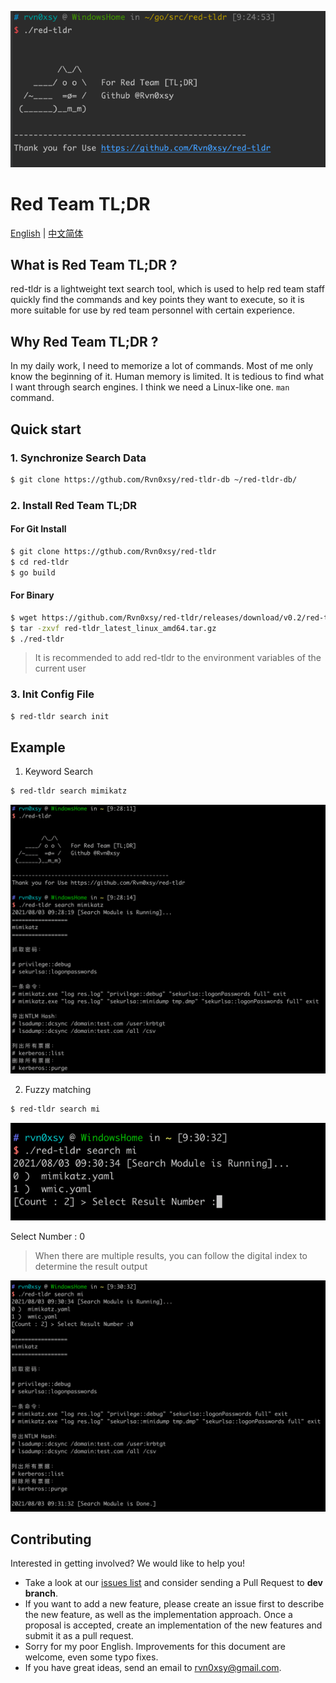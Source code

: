 
![README](./images/img.png)

# Red Team TL;DR

[English](./README.md) | [中文简体](./README-zh.md)

## What is Red Team TL;DR ?

red-tldr is a lightweight text search tool, which is used to help red team staff quickly find the commands and key points they want to execute, so it is more suitable for use by red team personnel with certain experience.

## Why Red Team TL;DR ?

In my daily work, I need to memorize a lot of commands. Most of me only know the beginning of it. Human memory is limited. It is tedious to find what I want through search engines. I think we need a Linux-like one. `man` command.

## Quick start

### 1. Synchronize Search Data

```bash
$ git clone https://gthub.com/Rvn0xsy/red-tldr-db ~/red-tldr-db/
```

### 2. Install Red Team TL;DR

#### For Git Install

```bash
$ git clone https://gthub.com/Rvn0xsy/red-tldr
$ cd red-tldr
$ go build
```

#### For Binary

```bash
$ wget https://github.com/Rvn0xsy/red-tldr/releases/download/v0.2/red-tldr_latest_linux_amd64.tar.gz
$ tar -zxvf red-tldr_latest_linux_amd64.tar.gz
$ ./red-tldr
```

> It is recommended to add red-tldr to the environment variables of the current user

### 3. Init Config File

```bash
$ red-tldr search init
```

## Example

1. Keyword Search

```bash
$ red-tldr search mimikatz
```

![search-mimikatz](./images/img_1.png)

2. Fuzzy matching

```bash
$ red-tldr search mi
```

![Fuzzy-match](./images/img_2.png)

Select Number : 0
> When there are multiple results, you can follow the digital index to determine the result output

![Select-Number](./images/img_3.png)

## Contributing

Interested in getting involved? We would like to help you!

* Take a look at our [issues list](https://github.com/Rvn0xsy/red-tldr/issues) and consider sending a Pull Request to **dev branch**.
* If you want to add a new feature, please create an issue first to describe the new feature, as well as the implementation approach. Once a proposal is accepted, create an implementation of the new features and submit it as a pull request.
* Sorry for my poor English. Improvements for this document are welcome, even some typo fixes.
* If you have great ideas, send an email to rvn0xsy@gmail.com.

